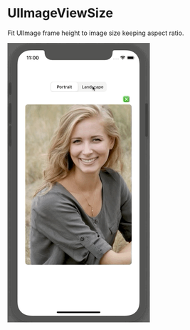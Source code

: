 # UIImageViewSize

Fit UIImage frame height to image size keeping aspect ratio.

![Fit UIImage frame height to image size keeping aspect ratio.](assets/screen.gif "Fit UIImage frame height to image size keeping aspect ratio.")


